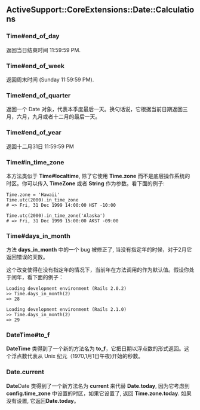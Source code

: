 ## ActiveSupport::CoreExtensions::Date::Calculations

### Time#end\_of\_day

返回当日结束时间 11:59:59 PM.

### Time#end\_of\_week

返回周末时间 (Sunday 11:59:59 PM).

### Time#end\_of\_quarter

返回一个 Date 对象，代表本季度最后一天。换句话说，它根据当前日期返回三月，六月，九月或者十二月的最后一天。

### Time#end\_of\_year

返回十二月31日 11:59:59 PM

### Time#in\_time\_zone

本方法类似于 **Time#localtime**, 除了它使用 **Time.zone** 而不是底层操作系统的时区。你可以传入 **TimeZone** 或者 **String** 作为参数。看下面的例子:

	Time.zone = 'Hawaii'
	Time.utc(2000).in_time_zone
	# => Fri, 31 Dec 1999 14:00:00 HST -10:00

	Time.utc(2000).in_time_zone('Alaska')
	# => Fri, 31 Dec 1999 15:00:00 AKST -09:00

### Time#days\_in\_month

方法 **days\_in\_month** 中的一个 bug 被修正了, 当没有指定年的时候，对于2月它返回错误的天数。 

这个改变使得在没有指定年的情况下，当前年在方法调用的作为默认值。假设你处于闰年，看下面的例子：

	Loading development environment (Rails 2.0.2)
	>> Time.days_in_month(2)
	=> 28

	Loading development environment (Rails 2.1.0)
	>> Time.days_in_month(2)
	=> 29

### DateTime#to_f

**DateTime** 类得到了一个新的方法名为 **to_f**，它把日期以浮点数的形式返回。这个浮点数代表从 Unix 纪元（1970,1月1日午夜)开始的秒数。

### Date.current

**Date**Date 类得到了一个新方法名为 **current** 来代替 **Date.today**, 因为它考虑到 **config.time\_zone** 中设置的时区，如果它设置了, 返回 **Time.zone.today**. 如果没有设置, 它返回**Date.today**。